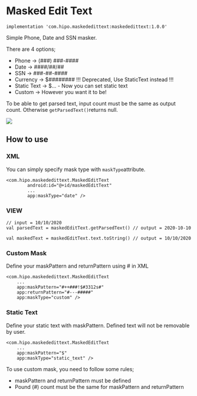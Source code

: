 # Masked Edit Text

```implementation 'com.hipo.maskededittext:maskededittext:1.0.0'```

Simple Phone, Date and SSN masker.

There are 4 options;
* Phone -> (###) ###-####
* Date -> ####/##/##
* SSN -> ###-##-####
* Currency -> $######## !!! Deprecated, Use StaticText instead !!!
* Static Text -> $... - Now you can set static text
* Custom -> However you want it to be!

To be able to get parsed text, input count must be the same as output count. Otherwise ```getParsedText()```returns null.

![](https://github.com/Hipo/hipo-maskededittext-android/blob/master/maskededittext/src/main/res/raw/demo.gif)

## How to use

### XML
You can simply specify mask type with ```maskType```attribute.
```
<com.hipo.maskededittext.MaskedEditText
        android:id="@+id/maskedEditText"
        ...
        app:maskType="date" />
```

### VIEW

```
// input = 10/10/2020
val parsedText = maskedEditText.getParsedText() // output = 2020-10-10

val maskedText = maskedEditText.text.toString() // output = 10/10/2020
```

### Custom Mask

Define your maskPattern and returnPattern using # in XML

```
<com.hipo.maskededittext.MaskedEditText
    ...
    app:maskPattern="#++###!$#3312s#"
    app:returnPattern="#---#####"
    app:maskType="custom" />
```

### Static Text

Define your static text with maskPattern. Defined text will not be removable by user.

```
<com.hipo.maskededittext.MaskedEditText
    ...
    app:maskPattern="$"
    app:maskType="static_text" />
```

To use custom mask,  you need to follow some rules;
* maskPattern and returnPattern must be defined
* Pound (#) count must be the same for maskPattern and returnPattern
